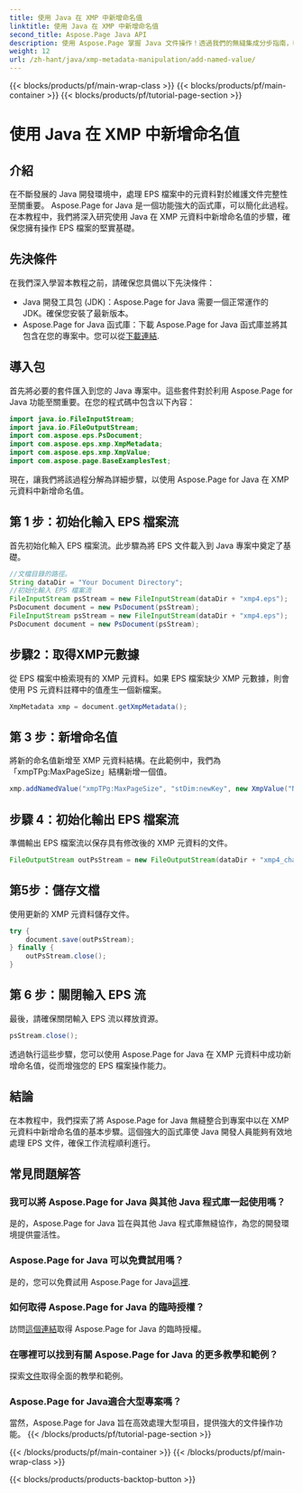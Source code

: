 ```yaml
---
title: 使用 Java 在 XMP 中新增命名值
linktitle: 使用 Java 在 XMP 中新增命名值
second_title: Aspose.Page Java API
description: 使用 Aspose.Page 掌握 Java 文件操作！透過我們的無縫集成分步指南，輕鬆在 XMP 元資料中新增命名值。
weight: 12
url: /zh-hant/java/xmp-metadata-manipulation/add-named-value/
---
```


{{< blocks/products/pf/main-wrap-class >}}
{{< blocks/products/pf/main-container >}}
{{< blocks/products/pf/tutorial-page-section >}}

# 使用 Java 在 XMP 中新增命名值

## 介紹
在不斷發展的 Java 開發環境中，處理 EPS 檔案中的元資料對於維護文件完整性至關重要。 Aspose.Page for Java 是一個功能強大的函式庫，可以簡化此過程。在本教程中，我們將深入研究使用 Java 在 XMP 元資料中新增命名值的步驟，確保您擁有操作 EPS 檔案的堅實基礎。
## 先決條件
在我們深入學習本教程之前，請確保您具備以下先決條件：
- Java 開發工具包 (JDK)：Aspose.Page for Java 需要一個正常運作的 JDK。確保您安裝了最新版本。
- Aspose.Page for Java 函式庫：下載 Aspose.Page for Java 函式庫並將其包含在您的專案中。您可以從[下載連結](https://releases.aspose.com/page/java/).
## 導入包
首先將必要的套件匯入到您的 Java 專案中。這些套件對於利用 Aspose.Page for Java 功能至關重要。在您的程式碼中包含以下內容：
```java
import java.io.FileInputStream;
import java.io.FileOutputStream;
import com.aspose.eps.PsDocument;
import com.aspose.eps.xmp.XmpMetadata;
import com.aspose.eps.xmp.XmpValue;
import com.aspose.page.BaseExamplesTest;
```
現在，讓我們將該過程分解為詳細步驟，以使用 Aspose.Page for Java 在 XMP 元資料中新增命名值。
## 第 1 步：初始化輸入 EPS 檔案流
首先初始化輸入 EPS 檔案流。此步驟為將 EPS 文件載入到 Java 專案中奠定了基礎。
```java
//文檔目錄的路徑。
String dataDir = "Your Document Directory";
//初始化輸入 EPS 檔案流
FileInputStream psStream = new FileInputStream(dataDir + "xmp4.eps");
PsDocument document = new PsDocument(psStream);
FileInputStream psStream = new FileInputStream(dataDir + "xmp4.eps");
PsDocument document = new PsDocument(psStream);
```
## 步驟2：取得XMP元數據
從 EPS 檔案中檢索現有的 XMP 元資料。如果 EPS 檔案缺少 XMP 元數據，則會使用 PS 元資料註釋中的值產生一個新檔案。
```java
XmpMetadata xmp = document.getXmpMetadata();
```
## 第 3 步：新增命名值
將新的命名值新增至 XMP 元資料結構。在此範例中，我們為「xmpTPg:MaxPageSize」結構新增一個值。
```java
xmp.addNamedValue("xmpTPg:MaxPageSize", "stDim:newKey", new XmpValue("NewValue"));
```
## 步驟 4：初始化輸出 EPS 檔案流
準備輸出 EPS 檔案流以保存具有修改後的 XMP 元資料的文件。
```java
FileOutputStream outPsStream = new FileOutputStream(dataDir + "xmp4_changed.eps");
```
## 第5步：儲存文檔
使用更新的 XMP 元資料儲存文件。
```java
try {
    document.save(outPsStream);
} finally {
    outPsStream.close();
}
```
## 第 6 步：關閉輸入 EPS 流
最後，請確保關閉輸入 EPS 流以釋放資源。
```java
psStream.close();
```
透過執行這些步驟，您可以使用 Aspose.Page for Java 在 XMP 元資料中成功新增命名值，從而增強您的 EPS 檔案操作能力。
## 結論
在本教程中，我們探索了將 Aspose.Page for Java 無縫整合到專案中以在 XMP 元資料中新增命名值的基本步驟。這個強大的函式庫使 Java 開發人員能夠有效地處理 EPS 文件，確保工作流程順利進行。
## 常見問題解答
### 我可以將 Aspose.Page for Java 與其他 Java 程式庫一起使用嗎？
是的，Aspose.Page for Java 旨在與其他 Java 程式庫無縫協作，為您的開發環境提供靈活性。
### Aspose.Page for Java 可以免費試用嗎？
是的，您可以免費試用 Aspose.Page for Java[這裡](https://releases.aspose.com/).
### 如何取得 Aspose.Page for Java 的臨時授權？
訪問[這個連結](https://purchase.aspose.com/temporary-license/)取得 Aspose.Page for Java 的臨時授權。
### 在哪裡可以找到有關 Aspose.Page for Java 的更多教學和範例？
探索[文件](https://reference.aspose.com/page/java/)取得全面的教學和範例。
### Aspose.Page for Java適合大型專案嗎？
當然，Aspose.Page for Java 旨在高效處理大型項目，提供強大的文件操作功能。
{{< /blocks/products/pf/tutorial-page-section >}}

{{< /blocks/products/pf/main-container >}}
{{< /blocks/products/pf/main-wrap-class >}}

{{< blocks/products/products-backtop-button >}}
